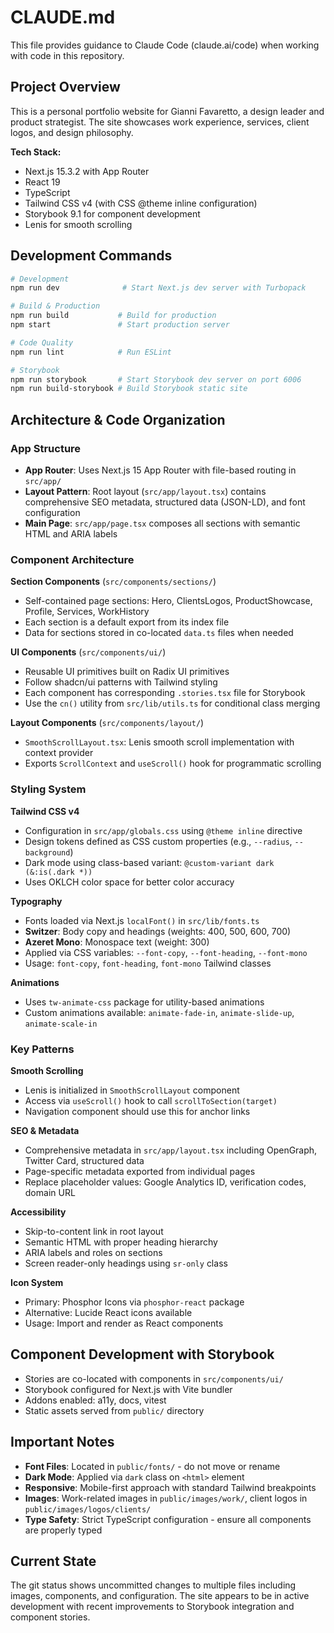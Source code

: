 # CLAUDE.md

This file provides guidance to Claude Code (claude.ai/code) when working with code in this repository.

## Project Overview

This is a personal portfolio website for Gianni Favaretto, a design leader and product strategist. The site showcases work experience, services, client logos, and design philosophy.

**Tech Stack:**
- Next.js 15.3.2 with App Router
- React 19
- TypeScript
- Tailwind CSS v4 (with CSS @theme inline configuration)
- Storybook 9.1 for component development
- Lenis for smooth scrolling

## Development Commands

```bash
# Development
npm run dev              # Start Next.js dev server with Turbopack

# Build & Production
npm run build           # Build for production
npm start               # Start production server

# Code Quality
npm run lint            # Run ESLint

# Storybook
npm run storybook       # Start Storybook dev server on port 6006
npm run build-storybook # Build Storybook static site
```

## Architecture & Code Organization

### App Structure
- **App Router**: Uses Next.js 15 App Router with file-based routing in `src/app/`
- **Layout Pattern**: Root layout (`src/app/layout.tsx`) contains comprehensive SEO metadata, structured data (JSON-LD), and font configuration
- **Main Page**: `src/app/page.tsx` composes all sections with semantic HTML and ARIA labels

### Component Architecture

**Section Components** (`src/components/sections/`)
- Self-contained page sections: Hero, ClientsLogos, ProductShowcase, Profile, Services, WorkHistory
- Each section is a default export from its index file
- Data for sections stored in co-located `data.ts` files when needed

**UI Components** (`src/components/ui/`)
- Reusable UI primitives built on Radix UI primitives
- Follow shadcn/ui patterns with Tailwind styling
- Each component has corresponding `.stories.tsx` file for Storybook
- Use the `cn()` utility from `src/lib/utils.ts` for conditional class merging

**Layout Components** (`src/components/layout/`)
- `SmoothScrollLayout.tsx`: Lenis smooth scroll implementation with context provider
- Exports `ScrollContext` and `useScroll()` hook for programmatic scrolling

### Styling System

**Tailwind CSS v4**
- Configuration in `src/app/globals.css` using `@theme inline` directive
- Design tokens defined as CSS custom properties (e.g., `--radius`, `--background`)
- Dark mode using class-based variant: `@custom-variant dark (&:is(.dark *))`
- Uses OKLCH color space for better color accuracy

**Typography**
- Fonts loaded via Next.js `localFont()` in `src/lib/fonts.ts`
- **Switzer**: Body copy and headings (weights: 400, 500, 600, 700)
- **Azeret Mono**: Monospace text (weight: 300)
- Applied via CSS variables: `--font-copy`, `--font-heading`, `--font-mono`
- Usage: `font-copy`, `font-heading`, `font-mono` Tailwind classes

**Animations**
- Uses `tw-animate-css` package for utility-based animations
- Custom animations available: `animate-fade-in`, `animate-slide-up`, `animate-scale-in`

### Key Patterns

**Smooth Scrolling**
- Lenis is initialized in `SmoothScrollLayout` component
- Access via `useScroll()` hook to call `scrollToSection(target)`
- Navigation component should use this for anchor links

**SEO & Metadata**
- Comprehensive metadata in `src/app/layout.tsx` including OpenGraph, Twitter Card, structured data
- Page-specific metadata exported from individual pages
- Replace placeholder values: Google Analytics ID, verification codes, domain URL

**Accessibility**
- Skip-to-content link in root layout
- Semantic HTML with proper heading hierarchy
- ARIA labels and roles on sections
- Screen reader-only headings using `sr-only` class

**Icon System**
- Primary: Phosphor Icons via `phosphor-react` package
- Alternative: Lucide React icons available
- Usage: Import and render as React components

## Component Development with Storybook

- Stories are co-located with components in `src/components/ui/`
- Storybook configured for Next.js with Vite bundler
- Addons enabled: a11y, docs, vitest
- Static assets served from `public/` directory

## Important Notes

- **Font Files**: Located in `public/fonts/` - do not move or rename
- **Dark Mode**: Applied via `dark` class on `<html>` element
- **Responsive**: Mobile-first approach with standard Tailwind breakpoints
- **Images**: Work-related images in `public/images/work/`, client logos in `public/images/logos/clients/`
- **Type Safety**: Strict TypeScript configuration - ensure all components are properly typed

## Current State

The git status shows uncommitted changes to multiple files including images, components, and configuration. The site appears to be in active development with recent improvements to Storybook integration and component stories.
